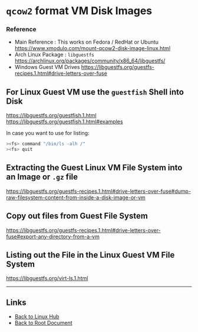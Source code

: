 # `qcow2` format VM Disk Images

### Reference

- Main Reference : This works on Fedora / RedHat or Ubuntu
  <https://www.xmodulo.com/mount-qcow2-disk-image-linux.html>
- Arch Linux Package : `libguestfs`
  <https://archlinux.org/packages/community/x86_64/libguestfs/>
- Windows Guest VM Drives
  <https://libguestfs.org/guestfs-recipes.1.html#drive-letters-over-fuse>

## For Linux Guest VM use the `guestfish` Shell into Disk

<https://libguestfs.org/guestfish.1.html>
<https://libguestfs.org/guestfish.1.html#examples>

In case you want to use for listing:

```sh
><fs> command "/bin/ls -alh /"
><fs> quit
```

## Extracting the Guest Linux VM File System into an Image or `.gz` file

<https://libguestfs.org/guestfs-recipes.1.html#drive-letters-over-fuse#dump-raw-filesystem-content-from-inside-a-disk-image-or-vm>

## Copy out files from Guest File System

<https://libguestfs.org/guestfs-recipes.1.html#drive-letters-over-fuse#export-any-directory-from-a-vm>

## Listing out the File in the Linux Guest VM File System

<https://libguestfs.org/virt-ls.1.html>

----
<!-- Footer Begins Here -->
## Links

- [Back to Linux Hub](./README.md)
- [Back to Root Document](../README.md)
